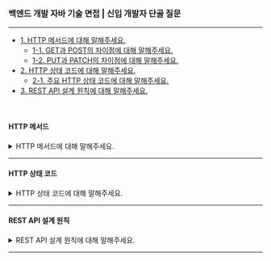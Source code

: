 ### 백엔드 개발 자바 기술 면접 | 신입 개발자 단골 질문

---

- [1. HTTP 메서드에 대해 말해주세요.](#http-메서드)
    - [1-1. GET과 POST의 차이점에 대해 말해주세요.]()
    - [1-2. PUT과 PATCH의 차이점에 대해 말해주세요.]()
- [2. HTTP 상태 코드에 대해 말해주세요.](#http-상태-코드)
    - [2-1. 주요 HTTP 상태 코드에 대해 말해주세요.]()
- [3. REST API 설계 원칙에 대해 말해주세요.]()

<br>

#### HTTP 메서드

<details>
<summary>HTTP 메서드에 대해 말해주세요.</summary>

- HTTP 메서드는 클라이언트가 서버에게 요청을 보낼 때, 서버가 수행할 동작을 지정하는 방식이다.


- GET은 서버로부터 데이터를 조회할 때 사용하며, 요청에 대한 응답을 캐싱할 수 있고 요청 데이터가 URL에 포함된다.
- POST는 데이터를 서버에 생성할 때 사용하며, 보안상의 이유로 요청 데이터가 본문에 담겨 있고 캐싱되지 않는다.
- PUT은 특정 리소스를 수정할 때 사용하며, 전체 데이터를 덮어씌우는 방식이다.
- DELETE는 특정 리소스를 삭제할 때 사용한다.

<details>
<summary>⁉️ GET과 POST의 차이점에 대해 말해주세요.</summary>

- GET은 조회 요청이므로 데이터를 변경하지 않아 멱등성이 유지되지만, POST는 새로운 리소스를 생성하거나 데이터를 변경하는 요청으로 멱등성이 보장되지 않는다.
- GET 요청은 브라우저 히스토리에 저장되고 캐싱 가능하지만, POST는 그렇지 않다.
- GET은 URL에 데이터를 노출시키므로 보안에 취약하지만, POST는 데이터를 본문에 담아서 보안에 강하다.

</details>

<br>

<details>
<summary>⁉️ PUT과 PATCH의 차이점에 대해 말해주세요.</summary>

- PUT은 전체 리소스를 덮어쓰는 방식으로 멱등성이 유지되지만, PATCH는 일부만 수정하는 방식으로 멱등성이 보장되지 않는다.

</details>

</details>

---

#### HTTP 상태 코드

<details>
<summary>HTTP 상태 코드에 대해 말해주세요.</summary>

- HTTP 상태 코드는 서버가 클라이언트 요청을 처리한 결과를 나타내는 응답 코드이다.


- 1xx (정보)는 요청을 받았으며 처리가 진행 중인 상태이다.
- 2xx (성공)는 요청이 정상적으로 처리된 상태이다.
- 3xx (리다이렉션)는 추가 작업이 필요하여 다른 URL로 이동된 상태이다.
- 4xx (클라이언트 오류)는 요청이 잘못된 상태이다.
- 5xx (서버 오류)는 서버 내부에서 요청을 처리할 수 없는 상태이다.

<details>
<summary>⁉️ 주요 HTTP 상태 코드에 대해 말해주세요.</summary>

- 200 OK는 요청이 성공적으로 처리된 상태이다.
- 201 Created는 새로운 리소스가 생성된 상태이다.


- 301 Moved Permanently는 요청한 리소스가 영구적으로 이동된 상태이다.


- 400 Bad Request는 잘못된 요청으로 파라미터 오류 등의 상태이다.
- 401 Unauthorized는 인증이 필요한 상태이다.
- 403 Forbidden은 접근 권한이 없는 상태이다.
- 404 Not Found는 요청한 리소스를 찾을 수 없는 상태이다.


- 500 Internal Server Error는 서버 내부 오류 상태이다.
- 503 Service Unavailable는 서버가 과부하 상태이거나 유지 보수 중인 상태이다.

</details>

</details>

---

#### REST API 설계 원칙

<details>
<summary>REST API 설계 원칙에 대해 말해주세요.</summary>

- REST(Representational State Transfer)는 웹에서 API를 설계하는 방법론이다.

RESTful API 설계를 위해서는 다음과 같은 원칙을 따라야 한다.

- **일관된 인터페이스**: API의 URI는 직관적으로 이해될 수 있어야 하며, HTTP 메서드를 활용해야 한다.
- **클라이언트-서버 분리**: 클라이언트와 서버의 역할을 분리하여 독립적으로 확장 가능하게 설계해야 한다.
- **무상태성**: 서버는 클라이언트의 상태를 저장하지 않으며, 요청마다 필요한 정보를 포함해야 한다.
- **캐시 가능성 보장**: 동일한 요청에 대해 동일한 응답이 가능하도록 캐싱을 허용해야 한다.
- **계층적 구조**: API 서버는 여러 계층(로드 밸런서, 인증 서버 등)으로 구성될 수 있어야 한다.
- **선택적 코드 실행 혹은 선택 사항**: 서버가 클라이언트에게 실행할 코드를 제공할 수도 있다.

<details>
<summary>⁉️ </summary>

- 

</details>

</details>

---
